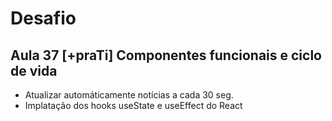 # Desafio
## Aula 37 [+praTi] Componentes funcionais e ciclo de vida

* Atualizar automáticamente notícias a cada 30 seg.
* Implatação dos hooks useState e useEffect do React
